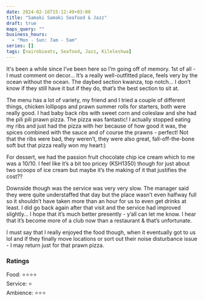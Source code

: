 ```yaml
---
date: 2024-02-16T15:12:49+03:00
title: "Samaki Samaki Seafood & Jazz"
draft: true
maps_query: ""
business_hours:
  - "Mon - Sun: 7am - 5am"
series: []
tags: [nairobieats, Seafood, Jazz, Kileleshwa]
---
```


It's been a while since I’ve been here so I’m going off of memory. 1st of all - I must comment on decor… It’s a really well-outfitted place, feels very by the ocean without the ocean. The daybed section kwanza, top notch… I don’t know if they still have it but if they do, that’s the best section to sit at.

The menu has a lot of variety, my friend and I tried a couple of different things, chicken lollipops and prawn summer rolls for starters, both were really good. I had baby back ribs with sweet corn and coleslaw and she had the pili pili prawn pizza. The pizza was fantastic! I actually stopped eating my ribs and just had the pizza with her because of how good it was, the spices combined with the sauce and of course the prawns - perfect! Not that the ribs were bad, they weren’t, they were also great, fall-off-the-bone soft but that pizza really won my heart:)

For dessert, we had the passion fruit chocolate chip ice cream which to me was a 10/10. I feel like it’s a bit too pricey (KSH1350) though for just about two scoops of ice cream but maybe it’s the making of it that justifies the cost??

Downside though was the service was very very slow. The manager said they were quite understaffed that day but the place wasn’t even halfway full so it shouldn’t have taken more than an hour for us to even get drinks at least. I did go back again after that visit and the service had improved slightly… I hope that it’s much better presently - y’all can let me know. I hear that it’s become more of a club now than a restaurant & that’s unfortunate.

I must say that I really enjoyed the food though, when it eventually got to us lol and if they finally move locations or sort out their noise disturbance issue - I may return just for that prawn pizza.

### Ratings

Food: ⭐️⭐️⭐️⭐️<br>
Service: ⭐️<br>
Ambience: ⭐️⭐️⭐️<br>
